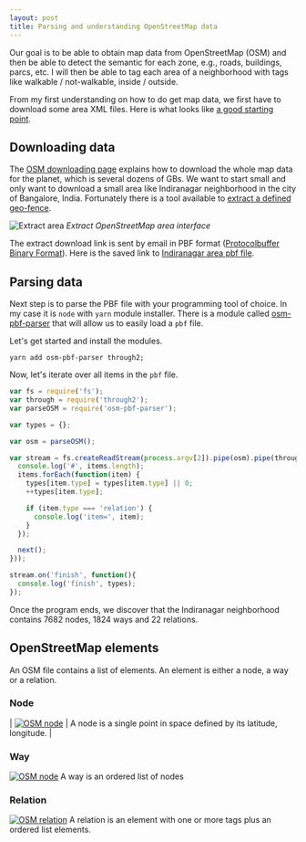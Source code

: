 ```yaml
---
layout: post
title: Parsing and understanding OpenStreetMap data
---
```


Our goal is to be able to obtain map data from OpenStreetMap (OSM) and then be able to detect the semantic for each zone, e.g., roads, buildings, parcs, etc. I will then be able to tag each area of a neighborhood with tags like walkable / not-walkable, inside / outside.

From my first understanding on how to do get map data, we first have to download some area XML files. Here is what looks like [a good starting point](https://wiki.openstreetmap.org/wiki/Databases_and_data_access_APIs).

## Downloading data

The [OSM downloading page](https://wiki.openstreetmap.org/wiki/Planet.osm#Downloading) explains how to download the whole map data for the planet, which is several dozens of GBs. We want to start small and only want to download a small area like Indiranagar neighborhood in the city of Bangalore, India. Fortunately there is a tool available to [extract a defined geo-fence](https://extract.bbbike.org/?sw_lng=77.64&sw_lat=12.973&ne_lng=77.648&ne_lat=12.987&format=osm.pbf&coords=77.64%2C12.973%7C77.644%2C12.973%7C77.648%2C12.974%7C77.648%2C12.979%7C77.646%2C12.987%7C77.643%2C12.986%7C77.64%2C12.985%7C77.64%2C12.979&city=Indiranagar%2C%20East%20Zone%2C%20Bengaluru%2C%20Bangalore%20Urban%2C%20Karnataka%2C%20560038%2C%20India).

![Extract area]({{site.baseurl}}/images/OSM/extract_area.png)
*Extract OpenStreetMap area interface*

The extract download link is sent by email in PBF format ([Protocolbuffer Binary Format](https://wiki.openstreetmap.org/wiki/PBF_Format)). Here is the saved link to [Indiranagar area pbf file]({{site.baseurl}}/images/OSM/planet_77.64_12.973_4379f04c.osm.pbf).

## Parsing data

Next step is to parse the PBF file with your programming tool of choice. In my case it is `node` with `yarn` module installer. There is a module called [osm-pbf-parser](https://github.com/substack/osm-pbf-parser) that will allow us to easily load a `pbf` file. 

Let's get started and install the modules.
```
yarn add osm-pbf-parser through2;
```
Now, let's iterate over all items in the `pbf` file.
```javascript
var fs = require('fs');
var through = require('through2');
var parseOSM = require('osm-pbf-parser');

var types = {};

var osm = parseOSM();

var stream = fs.createReadStream(process.argv[2]).pipe(osm).pipe(through.obj(function(items, enc, next) {
  console.log('#', items.length);
  items.forEach(function(item) {
    types[item.type] = types[item.type] || 0;
    ++types[item.type];

    if (item.type === 'relation') {
      console.log('item=', item);
    }
  });

  next();
}));

stream.on('finish', function(){
  console.log('finish', types);
});
```
Once the program ends, we discover that the Indiranagar neighborhood contains 7682 nodes, 1824 ways and 22 relations.

## OpenStreetMap elements
An OSM file contains a list of elements. An element is either a node, a way or a relation.

### Node

| [![OSM node]({{site.baseurl}}/images/OSM/node.png)](https://wiki.openstreetmap.org/wiki/Node) | A node is a single point in space defined by its latitude, longitude. |

### Way
[![OSM node]({{site.baseurl}}/images/OSM/way.png)](https://wiki.openstreetmap.org/wiki/Way) A way is an ordered list of nodes

### Relation
[![OSM relation]({{site.baseurl}}/images/OSM/relation.png)](https://wiki.openstreetmap.org/wiki/Relation) A relation is an element with one or more tags plus an ordered list elements. 
